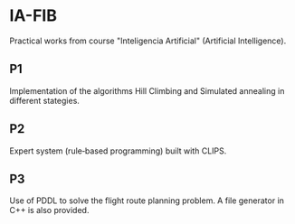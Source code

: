# IA-FIB
Practical works from course "Inteligencia Artificial" (Artificial Intelligence).

## P1 
Implementation of the algorithms Hill Climbing and Simulated annealing in different stategies.
## P2 
Expert system (rule‑based programming) built with CLIPS.
## P3 
Use of PDDL to solve the flight route planning problem. A file generator in C++ is also provided.
